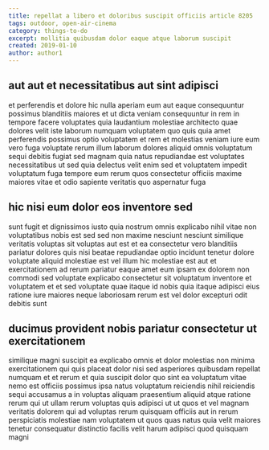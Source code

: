 ```yaml
---
title: repellat a libero et doloribus suscipit officiis article 8205
tags: outdoor, open-air-cinema
category: things-to-do
excerpt: mollitia quibusdam dolor eaque atque laborum suscipit
created: 2019-01-10
author: author1
---
```


## aut aut et necessitatibus aut sint adipisci

et perferendis et dolore hic nulla aperiam eum aut eaque consequuntur possimus blanditiis maiores et ut dicta veniam consequuntur in rem in tempore facere voluptates quia laudantium molestiae architecto quae dolores velit iste laborum numquam voluptatem quo quis quia amet perferendis possimus optio voluptatem et rem et molestias veniam iure eum vero fuga voluptate rerum illum laborum dolores aliquid omnis voluptatum sequi debitis fugiat sed magnam quia natus repudiandae est voluptates necessitatibus ut sed quia delectus velit enim sed et voluptatem impedit voluptatum fuga tempore eum rerum quos consectetur officiis maxime maiores vitae et odio sapiente veritatis quo aspernatur fuga

## hic nisi eum dolor eos inventore sed

sunt fugit et dignissimos iusto quia nostrum omnis explicabo nihil vitae non voluptatibus nobis est sed sed non maxime nesciunt nesciunt similique veritatis voluptas sit voluptas aut est et ea consectetur vero blanditiis pariatur dolores quis nisi beatae repudiandae optio incidunt tenetur dolore voluptate aliquid molestiae est vel illum hic molestiae est aut et exercitationem ad rerum pariatur eaque amet eum ipsam ex dolorem non commodi sed voluptate explicabo consectetur sit voluptatum inventore et voluptatem et et sed voluptate quae itaque id nobis quia itaque adipisci eius ratione iure maiores neque laboriosam rerum est vel dolor excepturi odit debitis sunt

## ducimus provident nobis pariatur consectetur ut exercitationem

similique magni suscipit ea explicabo omnis et dolor molestias non minima exercitationem qui quis placeat dolor nisi sed asperiores quibusdam repellat numquam et et rerum et quia suscipit dolor quo sint ea voluptatum vitae nemo est officiis possimus ipsa natus voluptatum reiciendis nihil reiciendis sequi accusamus a in voluptas aliquam praesentium aliquid atque ratione rerum qui ut ullam rerum voluptas quis adipisci ut ut quos et vel magnam veritatis dolorem qui ad voluptas rerum quisquam officiis aut in rerum perspiciatis molestiae nam voluptatem ut quos quas natus quia velit maiores tenetur consequatur distinctio facilis velit harum adipisci quod quisquam magni
